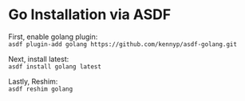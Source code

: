 # Go Installation via ASDF
First, enable golang plugin:  
`asdf plugin-add golang https://github.com/kennyp/asdf-golang.git`  

Next, install latest:  
`asdf install golang latest`  

Lastly, Reshim:  
`asdf reshim golang`  